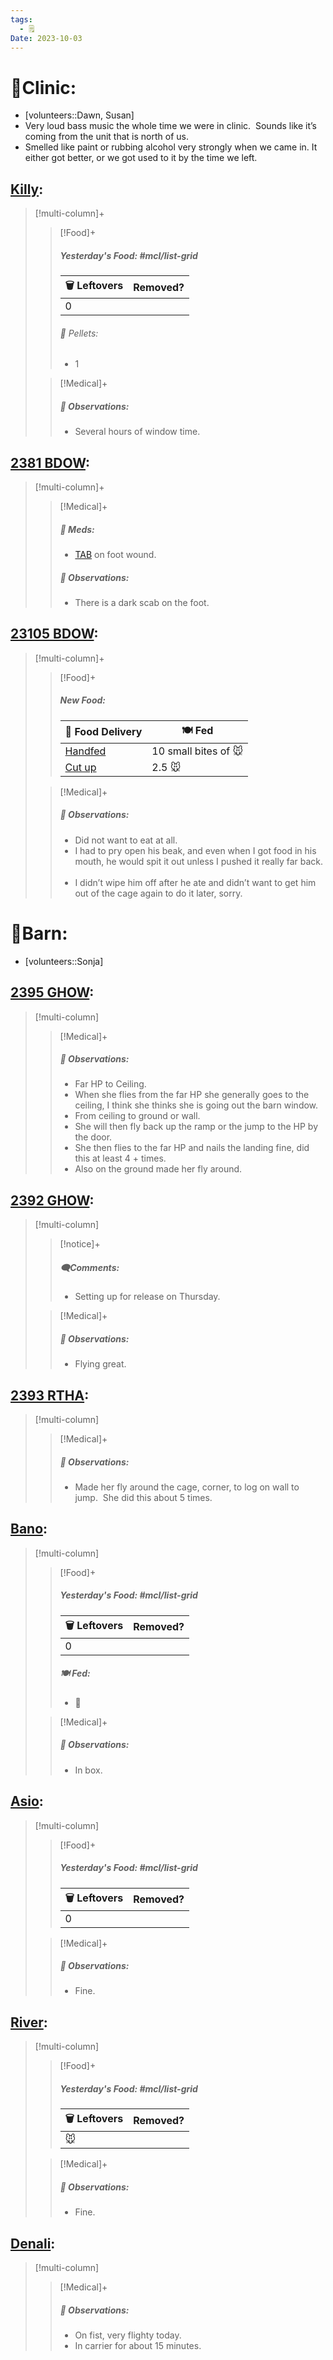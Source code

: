 ```yaml
---
tags:
  - 🗒️
Date: 2023-10-03
---
```


# 🏥Clinic:
- [volunteers::Dawn, Susan]
- Very loud bass music the whole time we were in clinic.  Sounds like it’s coming from the unit that is north of us.
- Smelled like paint or rubbing alcohol very strongly when we came in. It either got better, or we got used to it by the time we left.

## [Killy](../RARE%20Birds/Ed%20Birds/Killy.md):
> [!multi-column]+
>
>> [!Food]+
>> ##### Yesterday's Food: #mcl/list-grid
>> |🗑️ Leftovers| Removed?
>> |---|---|
>>|0|
>>
>>###### 💩 Pellets:
>>- 1
>
>> [!Medical]+
>> ##### 🔭 Observations:
>> - Several hours of window time.

## [2381 BDOW](../RARE%20Birds/2381%20BDOW.md):
> [!multi-column]+
>
>> [!Medical]+
>> ##### 💊 Meds:
>> - [TAB](../Admin/Codes/Medication/Triple%20Antibiotic.md) on foot wound.
>>
>> ##### 🔭 Observations:
>> - There is a dark scab on the foot.

## [23105 BDOW](../RARE%20Birds/23105%20BDOW.md):
> [!multi-column]+
>
>> [!Food]+
>> ##### New Food:
>> |🚚 Food Delivery| 🍽️ Fed|
>> |---|---|
>>|[Handfed](../Admin/Codes/Handfed.md)|10 small bites of 🐭|
>>|[Cut up](../Admin/Codes/Cut%20up.md)|2.5 🐭|
>
>> [!Medical]+
>> ##### 🔭 Observations:
>> - Did not want to eat at all. 
>> - I had to pry open his beak, and even when I got food in his mouth, he would spit it out unless I pushed it really far back.   
>> - I didn’t wipe him off after he ate and didn’t want to get him out of the cage again to do it later, sorry.  

# 🏡Barn:
- [volunteers::Sonja]

## [2395 GHOW](../RARE%20Birds/2395%20GHOW.md):
> [!multi-column]
>
>> [!Medical]+
>> ##### 🔭 Observations:
>> - Far HP to Ceiling.
>> - When she flies from the far HP she generally goes to the ceiling, I think she thinks she is going out the barn window.
>> - From ceiling to ground or wall. 
>> - She will then fly back up the ramp or the jump to the HP by the door. 
>> - She then flies to the far HP and nails the landing fine, did this at least 4 + times. 
>> - Also on the ground made her fly around.  

## [2392 GHOW](../RARE%20Birds/2392%20GHOW.md):
> [!multi-column]
>
>> [!notice]+
>> ##### 🗨️Comments:
>> - Setting up for release on Thursday.
>
>> [!Medical]+
>> ##### 🔭 Observations:
>> - Flying great.

## [2393 RTHA](../RARE%20Birds/2393%20RTHA.md):
> [!multi-column]
>
>> [!Medical]+
>> ##### 🔭 Observations:
>> - Made her fly around the cage, corner, to log on wall to jump.  She did this about 5 times.  

## [Bano](../RARE%20Birds/Ed%20Birds/Bano.md):
> [!multi-column]
>
>> [!Food]+
>> ##### Yesterday's Food: #mcl/list-grid
>> |🗑️ Leftovers| Removed?
>> |---|---|
>>|0|
>>
>> ##### 🍽️ Fed:
>> - 🐀
>
>> [!Medical]+
>> ##### 🔭 Observations:
>> - In box.

## [Asio](../RARE%20Birds/Ed%20Birds/Asio.md):
> [!multi-column]
>
>> [!Food]+
>> ##### Yesterday's Food: #mcl/list-grid
>> |🗑️ Leftovers| Removed?
>> |---|---|
>>|0|
>
>> [!Medical]+
>> ##### 🔭 Observations:
>> - Fine.

## [River](../RARE%20Birds/Ed%20Birds/River.md):
> [!multi-column]
>
>> [!Food]+
>> ##### Yesterday's Food: #mcl/list-grid
>> |🗑️ Leftovers| Removed?
>> |---|---|
>>|🐭|
>
>> [!Medical]+
>> ##### 🔭 Observations:
>> - Fine.

## [Denali](../RARE%20Birds/Ed%20Birds/Denali.md):
> [!multi-column]
>
>> [!Medical]+
>> ##### 🔭 Observations:
>> - On fist, very flighty today. 
>> - In carrier for about 15 minutes.

